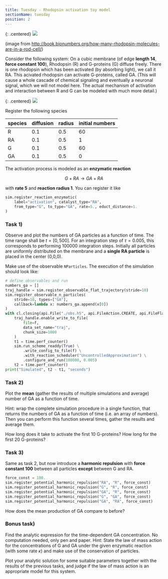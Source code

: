 ```yaml
---
title: Tuesday - Rhodopsin activation toy model
sectionName: tuesday
position: 2
---
```


{: .centered}
![](assets/295-f1-RodCellSignaling-11.jpg)

(image from http://book.bionumbers.org/how-many-rhodopsin-molecules-are-in-a-rod-cell/)

Consider the following system: On a cubic membrane (of edge __length 14__, __force constant 100__), Rhodopsin (R) and G-proteins (G) diffuse freely. There is one rhodopsin which has been activated (by absorbing light), we call it RA. This acivated rhodopsin can activate G-proteins, called GA. (This will cause a whole cascade of chemical signaling and eventually a neuronal signal, which we will not model here. The actual mechanism of activation and interaction between R and G can be modeled with much more detail.)

{: .centered}
![](assets/rhod-toy.jpg)

Register the following species

| species | diffusion | radius | initial numbers |
|:--------|:----------|:-------|:----------------|
| R       | 0.1       | 0.5    | 60              |
| RA      | 0.1       | 0.5    | 1               |
| G       | 0.1       | 0.5    | 60              |
| GA      | 0.1       | 0.5    | 0               |

The activation process is modeled as an __enzymatic reaction__

$$G + RA \rightarrow GA + RA$$

with __rate 5__ and __reaction radius 1__. You can register it like
```python
sim.register_reaction_enzymatic(
    label="activation", catalyst_type="RA",
    from_type="G", to_type="GA", rate=5., educt_distance=1.
)
```

### Task 1)

Observe and plot the numbers of GA particles as a function of time.
The time range shall be $t=[0,500]$. For an integration step of $\tau=0.005$, this
corresponds to performing 100000 integration steps.
Initially all particles are uniformly distributed on the membrane and a __single RA particle__ is placed in the center (0,0,0).

Make use of the observable `NParticles`. The execution of the simulation should look like:
```python
# define observables and run
numbers_ga = []
traj_handle = sim.register_observable_flat_trajectory(stride=10)
sim.register_observable_n_particles(
    stride=10, types=["GA"],
    callback=lambda x: numbers_ga.append(x[0])
)
with cl.closing(api.File("./obs.h5", api.FileAction.CREATE, api.FileFlag.OVERWRITE)) as f:
    traj_handle.enable_write_to_file(
        file=f,
        data_set_name="traj",
        chunk_size=1000
    )
    t1 = time.perf_counter()
    sim.run_scheme_readdy(True) \
        .write_config_to_file(f) \
        .with_reaction_scheduler("UncontrolledApproximation") \
        .configure_and_run(100000, 0.005)
    t2 = time.perf_counter()
print("Simulated", t2 - t1, "seconds")
```

### Task 2)

Plot the __mean__ (gather the results of multiple simulations and average) number of GA as a function of time.

Hint: wrap the complete simulation procedure in a single function, that returns the numbers of GA as a function of time (i.e. an array of numbers). Then you can perform this function several times, gather the results and average them.

How long does it take to activate the first 10 G-proteins? How long for the first 20 G-proteins?

### Task 3)

Same as task 2, but now introduce a __harmonic repulsion__ with __force constant 100__ between all particles __except__ between G and RA.

```python
force_const = 100.
sim.register_potential_harmonic_repulsion("RA", "R", force_const)
sim.register_potential_harmonic_repulsion("G", "R", force_const)
sim.register_potential_harmonic_repulsion("GA", "R", force_const)
sim.register_potential_harmonic_repulsion("G", "GA", force_const)
sim.register_potential_harmonic_repulsion("GA", "RA", force_const)
```

How does the mean production of GA compare to before?

### Bonus task)

Find the analytic expression for the time-dependent GA concentration. No computation needed, only pen and paper. Hint:
State the law of mass action for the concentrations of G and GA under the given enzymatic
reaction (with some rate $\kappa$) and make use of the conservation of particles.

Plot your analytic solution for some suitable parameters together with the results of the previous tasks, and judge if the law of mass action is an appropriate model for this system.
